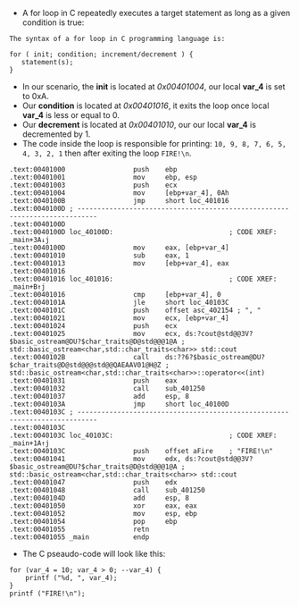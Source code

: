 * A for loop in C repeatedly executes a target statement as long as a given condition is true:
```
The syntax of a for loop in C programming language is:

for ( init; condition; increment/decrement ) {
   statement(s);
}
```
* In our scenario, the __init__ is located at _0x00401004_, our local __var_4__ is set to 0xA.
* Our __condition__ is located at _0x00401016_, it exits the loop once local __var_4__ is less or equal to 0.
* Our __decrement__ is located at _0x00401010_, our our local __var_4__ is decremented by 1.
* The code inside the loop is responsible for printing: ```10, 9, 8, 7, 6, 5, 4, 3, 2, 1``` then after exiting the loop ```FIRE!\n```.
```
.text:00401000                 push    ebp
.text:00401001                 mov     ebp, esp
.text:00401003                 push    ecx
.text:00401004                 mov     [ebp+var_4], 0Ah
.text:0040100B                 jmp     short loc_401016
.text:0040100D ; ---------------------------------------------------------------------------
.text:0040100D
.text:0040100D loc_40100D:                             ; CODE XREF: _main+3A↓j
.text:0040100D                 mov     eax, [ebp+var_4]
.text:00401010                 sub     eax, 1
.text:00401013                 mov     [ebp+var_4], eax
.text:00401016
.text:00401016 loc_401016:                             ; CODE XREF: _main+B↑j
.text:00401016                 cmp     [ebp+var_4], 0
.text:0040101A                 jle     short loc_40103C
.text:0040101C                 push    offset asc_402154 ; ", "
.text:00401021                 mov     ecx, [ebp+var_4]
.text:00401024                 push    ecx
.text:00401025                 mov     ecx, ds:?cout@std@@3V?$basic_ostream@DU?$char_traits@D@std@@@1@A ; std::basic_ostream<char,std::char_traits<char>> std::cout
.text:0040102B                 call    ds:??6?$basic_ostream@DU?$char_traits@D@std@@@std@@QAEAAV01@H@Z ; std::basic_ostream<char,std::char_traits<char>>::operator<<(int)
.text:00401031                 push    eax
.text:00401032                 call    sub_401250
.text:00401037                 add     esp, 8
.text:0040103A                 jmp     short loc_40100D
.text:0040103C ; ---------------------------------------------------------------------------
.text:0040103C
.text:0040103C loc_40103C:                             ; CODE XREF: _main+1A↑j
.text:0040103C                 push    offset aFire    ; "FIRE!\n"
.text:00401041                 mov     edx, ds:?cout@std@@3V?$basic_ostream@DU?$char_traits@D@std@@@1@A ; std::basic_ostream<char,std::char_traits<char>> std::cout
.text:00401047                 push    edx
.text:00401048                 call    sub_401250
.text:0040104D                 add     esp, 8
.text:00401050                 xor     eax, eax
.text:00401052                 mov     esp, ebp
.text:00401054                 pop     ebp
.text:00401055                 retn
.text:00401055 _main           endp
```
* The C pseaudo-code will look like this:
```
for (var_4 = 10; var_4 > 0; --var_4) {
    printf ("%d, ", var_4);
}
printf ("FIRE!\n");
```